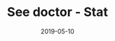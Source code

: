 ---
title: See doctor - Stat
articlename: >-
  Is there a best time of day to see your doctor?
date: '2019-05-10'
summary: >-
  When it comes to the medical care you receive, it shouldn’t really matter whether you see your doctor in the morning, the middle of the day, or late in the afternoon. But it can.
authors: >-
  Mitesh S. Patel
source: 'https://www.statnews.com/2019/05/10/best-time-day-see-your-doctor/'
journal: STAT
spotlight: true
image: 
---